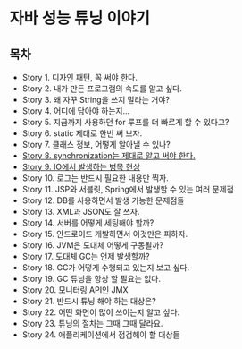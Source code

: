 # 자바 성능 튜닝 이야기

## 목차
- Story 1. 디자인 패턴, 꼭 써야 한다.
- Story 2. 내가 만든 프로그램의 속도를 알고 싶다.
- Story 3. 왜 자꾸 String을 쓰지 말라는 거야?
- Story 4. 어디에 담아야 하는지...
- Story 5. 지금까지 사용하던 for 루프를 더 빠르게 할 수 있다고?
- Story 6. static 제대로 한번 써 보자.
- Story 7. 클래스 정보, 어떻게 알아낼 수 있나?
- [Story 8. synchronization는 제대로 알고 써야 한다.](./contents/chapter08.md)
- [Story 9. IO에서 발생하는 병목 현상](./contents/chapter09.md)
- Story 10. 로그는 반드시 필요한 내용만 찍자.
- Story 11. JSP와 서블릿, Spring에서 발생할 수 있는 여러 문제점
- Story 12. DB를 사용하면서 발생 가능한 문제점들
- Story 13. XML과 JSON도 잘 쓰자.
- Story 14. 서버를 어떻게 세팅해야 할까?
- Story 15. 안드로이드 개발하면서 이것만은 피하자.
- Story 16. JVM은 도대체 어떻게 구동될까?
- Story 17. 도대체 GC는 언제 발생할까?
- Story 18. GC가 어떻게 수행되고 있는지 보고 싶다.
- Story 19. GC 튜닝을 항상 할 필요는 없다.
- Story 20. 모니터링 API인 JMX
- Story 21. 반드시 튜닝 해야 하는 대상은?
- Story 22. 어떤 화면이 많이 쓰이는지 알고 싶다.
- Story 23. 튜닝의 절차는 그때 그때 달라요.
- Story 24. 애플리케이션에서 점검해야 할 대상들